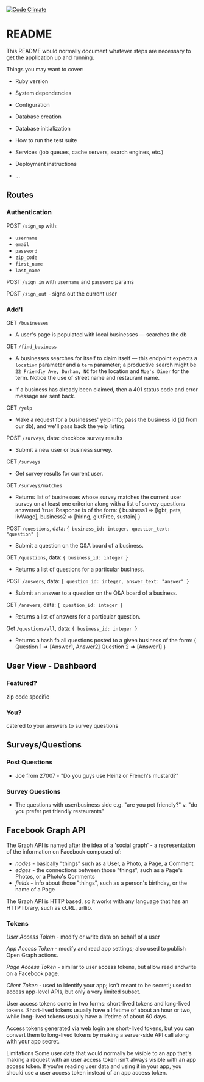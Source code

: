 [![Code Climate](https://codeclimate.com/github/TIY-LiveLocal/livelocalrails/badges/gpa.svg)](https://codeclimate.com/github/TIY-LiveLocal/livelocalrails)

# README

This README would normally document whatever steps are necessary to get the
application up and running.

Things you may want to cover:

* Ruby version

* System dependencies

* Configuration

* Database creation

* Database initialization

* How to run the test suite

* Services (job queues, cache servers, search engines, etc.)

* Deployment instructions

* ...

## Routes

### Authentication

POST `/sign_up` with:
- `username`
- `email`
- `password`
- `zip_code`
- `first_name`
- `last_name`

POST `/sign_in` with `username` and `password` params

POST `/sign_out` - signs out the current user


### Add'l

GET `/businesses`

- A user's page is populated with local businesses — searches the db

GET `/find_business`

- A businesses searches for itself to claim itself — this endpoint expects a `location` parameter and a `term` parameter; a productive search might be `22 Friendly Ave, Durham, NC` for the location and `Moe's Diner` for the term. Notice the use of street name and restaurant name.

- If a business has already been claimed, then a 401 status code and error message are sent back.

GET `/yelp`

- Make a request for a businesses' yelp info; pass the business id (id from our db), and we'll pass back the yelp listing.

POST `/surveys`, data: checkbox survey results

- Submit a new user or business survey.

GET `/surveys`

- Get survey results for current user.

GET `/surveys/matches`

- Returns list of businesses whose survey matches the current user survey on at least one criterion along with a list of survey questions answered 'true'.Response is of the form:
{ business1 => [lgbt, pets, livWage], business2 => [hiring, glutFree, sustain] }

POST `/questions`, data: `{ business_id: integer, question_text: "question" }`
- Submit a question on the Q&A board of a business.

GET `/questions`, data: `{ business_id: integer }`

- Returns a list of questions for a particular business.

POST `/answers`, data: `{ question_id: integer, answer_text: "answer" }`

- Submit an answer to a question on the Q&A board of a business.

GET `/answers`, data: `{ question_id: integer }`

- Returns a list of answers for a particular question.

Get `/questions/all`, data: `{ business_id: integer }`

- Returns a hash fo all questions posted to a given business of the form:
{ Question 1 => [Answer1, Answer2]
  Question 2 => [Answer1] }

## User View - Dashbaord

### Featured?

zip code specific

### You?

catered to your answers to survey questions

## Surveys/Questions

### Post Questions

- Joe from 27007 - "Do you guys use Heinz or French's mustard?"

### Survey Questions

- The questions with user/business side e.g. "are you pet friendly?" v. "do you prefer pet friendly restaurants"

## Facebook Graph API

The Graph API is named after the idea of a 'social graph' - a representation of the information on Facebook composed of:

- *nodes* - basically "things" such as a User, a Photo, a Page, a Comment
- *edges* - the connections between those "things", such as a Page's Photos, or a Photo's Comments
- *fields* - info about those "things", such as a person's birthday, or the name of a Page

The Graph API is HTTP based, so it works with any language that has an HTTP library, such as cURL, urllib.


### Tokens

*User Access Token* - modify or write data on behalf of a user

*App Access Token* - modify and read app settings; also used to publish Open Graph actions.

*Page Access Token* - similar to user access tokens, but allow read andwrite on a Facebook page.

*Client Token* -  used to identify your app; isn't meant to be secretl; used to access app-level APIs, but only a very limited subset.

User access tokens come in two forms: short-lived tokens and long-lived tokens. Short-lived tokens usually have a lifetime of about an hour or two, while long-lived tokens usually have a lifetime of about 60 days.

Access tokens generated via web login are short-lived tokens, but you can convert them to long-lived tokens by making a server-side API call along with your app secret.

Limitations
Some user data that would normally be visible to an app that's making a request with an user access token isn't always visible with an app access token. If you're reading user data and using it in your app, you should use a user access token instead of an app access token.
